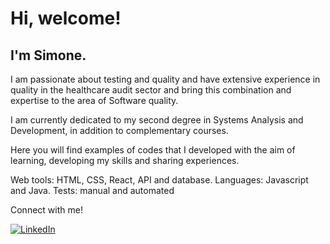 

# Hi, welcome!

## I'm Simone.

I am passionate about testing and quality and have extensive experience in quality in the healthcare audit sector and bring this combination and expertise to the area of ​​Software quality.

I am currently dedicated to my second degree in Systems Analysis and Development, in addition to complementary courses.

Here you will find examples of codes that I developed with the aim of learning, developing my skills and sharing experiences.

Web tools: HTML, CSS, React, API and database.
Languages: Javascript and Java.
Tests: manual and automated

Connect with me!

[![LinkedIn](https://img.shields.io/badge/LinkedIn-0077B5?style=for-the-badge&logo=linkedin&logoColor=white)](https://www.linkedin.com/in/SimoneGabionetta/)

